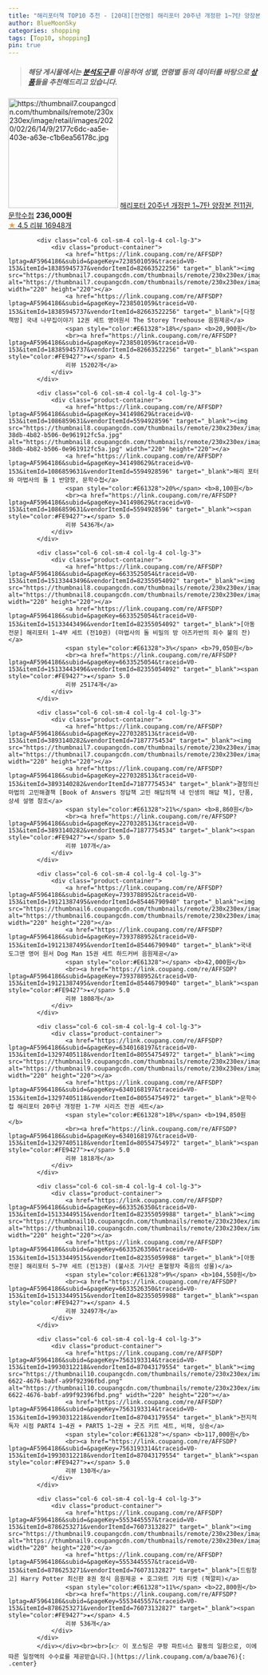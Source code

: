 ```yaml
---
title: "해리포터책 TOP10 추천 - [20대][전연령] 해리포터 20주년 개정판 1~7탄 양장본 전11권, 문학수첩"
author: BlueMoonSky
categories: shopping
tags: [Top10, shopping]
pin: true
---
```


> ##### 해당 게시물에서는 [**분석도구**](https://itemscout.io/)를 이용하여 **성별**, **연령별** 등의 데이터를 바탕으로 [**상품**](https://link.coupang.com/a/baae76)들을 추천해드리고 있습니다.
<div class="container"><div class="row">
            <div class="col-6 col-sm-4 col-lg-4 col-lg-3">
                <div class="product-container">
                    <a href="https://link.coupang.com/re/AFFSDP?lptag=AF5964186&subid=&pageKey=1313454442&traceid=V0-153&itemId=2331060033&vendorItemId=70327611141" target="_blank"><img src="https://thumbnail7.coupangcdn.com/thumbnails/remote/230x230ex/image/retail/images/2020/02/26/14/9/2177c6dc-aa5e-403e-a63e-c1b6ea56178c.jpg" alt="https://thumbnail7.coupangcdn.com/thumbnails/remote/230x230ex/image/retail/images/2020/02/26/14/9/2177c6dc-aa5e-403e-a63e-c1b6ea56178c.jpg" width="220" height="220"></a>
                    <a href="https://link.coupang.com/re/AFFSDP?lptag=AF5964186&subid=&pageKey=1313454442&traceid=V0-153&itemId=2331060033&vendorItemId=70327611141" target="_blank">해리포터 20주년 개정판 1~7탄 양장본 전11권, 문학수첩</a>
                    <span style="color:#E61328"></span> <b>236,000원</b>
                    <br><a href="https://link.coupang.com/re/AFFSDP?lptag=AF5964186&subid=&pageKey=1313454442&traceid=V0-153&itemId=2331060033&vendorItemId=70327611141" target="_blank"><span style="color:#FE9427">★</span> 4.5
                    리뷰 16948개</a>
                </div>
            </div>
            
            <div class="col-6 col-sm-4 col-lg-4 col-lg-3">
                <div class="product-container">
                    <a href="https://link.coupang.com/re/AFFSDP?lptag=AF5964186&subid=&pageKey=7238501059&traceid=V0-153&itemId=18385945737&vendorItemId=82663522256" target="_blank"><img src="https://thumbnail7.coupangcdn.com/thumbnails/remote/230x230ex/image/vendor_inventory/f83b/68afff0b6222398eeb99eace574b01b16a8b392db7640ab8dcabba161014.jpg" alt="https://thumbnail7.coupangcdn.com/thumbnails/remote/230x230ex/image/vendor_inventory/f83b/68afff0b6222398eeb99eace574b01b16a8b392db7640ab8dcabba161014.jpg" width="220" height="220"></a>
                    <a href="https://link.coupang.com/re/AFFSDP?lptag=AF5964186&subid=&pageKey=7238501059&traceid=V0-153&itemId=18385945737&vendorItemId=82663522256" target="_blank">[다정책방] 국내 나무집이야기 12권 세트 영어원서 The Storey Treehouse 음원제공</a>
                    <span style="color:#E61328">18%</span> <b>20,900원</b>
                    <br><a href="https://link.coupang.com/re/AFFSDP?lptag=AF5964186&subid=&pageKey=7238501059&traceid=V0-153&itemId=18385945737&vendorItemId=82663522256" target="_blank"><span style="color:#FE9427">★</span> 4.5
                    리뷰 15202개</a>
                </div>
            </div>
            
            <div class="col-6 col-sm-4 col-lg-4 col-lg-3">
                <div class="product-container">
                    <a href="https://link.coupang.com/re/AFFSDP?lptag=AF5964186&subid=&pageKey=341498629&traceid=V0-153&itemId=1086859631&vendorItemId=5594928596" target="_blank"><img src="https://thumbnail8.coupangcdn.com/thumbnails/remote/230x230ex/image/retail/images/2019/11/21/15/4/779fe93a-38db-4b82-b506-0e961912fc5a.jpg" alt="https://thumbnail8.coupangcdn.com/thumbnails/remote/230x230ex/image/retail/images/2019/11/21/15/4/779fe93a-38db-4b82-b506-0e961912fc5a.jpg" width="220" height="220"></a>
                    <a href="https://link.coupang.com/re/AFFSDP?lptag=AF5964186&subid=&pageKey=341498629&traceid=V0-153&itemId=1086859631&vendorItemId=5594928596" target="_blank">해리 포터와 마법사의 돌 1 반양장, 문학수첩</a>
                    <span style="color:#E61328">20%</span> <b>8,100원</b>
                    <br><a href="https://link.coupang.com/re/AFFSDP?lptag=AF5964186&subid=&pageKey=341498629&traceid=V0-153&itemId=1086859631&vendorItemId=5594928596" target="_blank"><span style="color:#FE9427">★</span> 5.0
                    리뷰 5436개</a>
                </div>
            </div>
            
            <div class="col-6 col-sm-4 col-lg-4 col-lg-3">
                <div class="product-container">
                    <a href="https://link.coupang.com/re/AFFSDP?lptag=AF5964186&subid=&pageKey=6633525054&traceid=V0-153&itemId=15133443496&vendorItemId=82355054092" target="_blank"><img src="https://thumbnail8.coupangcdn.com/thumbnails/remote/230x230ex/image/vendor_inventory/34a0/30d35e7fe7760b1200088ed023261b78658c1ba13bfaca94725db48aa85a.jpg" alt="https://thumbnail8.coupangcdn.com/thumbnails/remote/230x230ex/image/vendor_inventory/34a0/30d35e7fe7760b1200088ed023261b78658c1ba13bfaca94725db48aa85a.jpg" width="220" height="220"></a>
                    <a href="https://link.coupang.com/re/AFFSDP?lptag=AF5964186&subid=&pageKey=6633525054&traceid=V0-153&itemId=15133443496&vendorItemId=82355054092" target="_blank">[아동 전문] 해리포터 1~4부 세트 (전10권) (마법사의 돌 비밀의 방 아즈카반의 죄수 불의 잔)</a>
                    <span style="color:#E61328">3%</span> <b>79,050원</b>
                    <br><a href="https://link.coupang.com/re/AFFSDP?lptag=AF5964186&subid=&pageKey=6633525054&traceid=V0-153&itemId=15133443496&vendorItemId=82355054092" target="_blank"><span style="color:#FE9427">★</span> 5.0
                    리뷰 25174개</a>
                </div>
            </div>
            
            <div class="col-6 col-sm-4 col-lg-4 col-lg-3">
                <div class="product-container">
                    <a href="https://link.coupang.com/re/AFFSDP?lptag=AF5964186&subid=&pageKey=2270328513&traceid=V0-153&itemId=3893140282&vendorItemId=71877754534" target="_blank"><img src="https://thumbnail7.coupangcdn.com/thumbnails/remote/230x230ex/image/vendor_inventory/218f/020a270b422bd8e3977b81478ef47175d5e10d3e46f8f6f17e283b4dc3a9.jpg" alt="https://thumbnail7.coupangcdn.com/thumbnails/remote/230x230ex/image/vendor_inventory/218f/020a270b422bd8e3977b81478ef47175d5e10d3e46f8f6f17e283b4dc3a9.jpg" width="220" height="220"></a>
                    <a href="https://link.coupang.com/re/AFFSDP?lptag=AF5964186&subid=&pageKey=2270328513&traceid=V0-153&itemId=3893140282&vendorItemId=71877754534" target="_blank">결정의신 마법의 고민해결책 [Book of Answers 정답책 고민 해답의책 내 인생의 해답 책], 단품, 상세 설명 참조</a>
                    <span style="color:#E61328">21%</span> <b>8,860원</b>
                    <br><a href="https://link.coupang.com/re/AFFSDP?lptag=AF5964186&subid=&pageKey=2270328513&traceid=V0-153&itemId=3893140282&vendorItemId=71877754534" target="_blank"><span style="color:#FE9427">★</span> 5.0
                    리뷰 107개</a>
                </div>
            </div>
            
            <div class="col-6 col-sm-4 col-lg-4 col-lg-3">
                <div class="product-container">
                    <a href="https://link.coupang.com/re/AFFSDP?lptag=AF5964186&subid=&pageKey=7393788952&traceid=V0-153&itemId=19121387495&vendorItemId=85446790940" target="_blank"><img src="https://thumbnail6.coupangcdn.com/thumbnails/remote/230x230ex/image/vendor_inventory/41de/0624074f2204759c2e7cbecb26f5d122650d46e5a24e2b7e5c4ce344fbcf.jpg" alt="https://thumbnail6.coupangcdn.com/thumbnails/remote/230x230ex/image/vendor_inventory/41de/0624074f2204759c2e7cbecb26f5d122650d46e5a24e2b7e5c4ce344fbcf.jpg" width="220" height="220"></a>
                    <a href="https://link.coupang.com/re/AFFSDP?lptag=AF5964186&subid=&pageKey=7393788952&traceid=V0-153&itemId=19121387495&vendorItemId=85446790940" target="_blank">국내 도그맨 영어 원서 Dog Man 15권 세트 하드커버 음원제공</a>
                    <span style="color:#E61328"></span> <b>42,000원</b>
                    <br><a href="https://link.coupang.com/re/AFFSDP?lptag=AF5964186&subid=&pageKey=7393788952&traceid=V0-153&itemId=19121387495&vendorItemId=85446790940" target="_blank"><span style="color:#FE9427">★</span> 5.0
                    리뷰 1808개</a>
                </div>
            </div>
            
            <div class="col-6 col-sm-4 col-lg-4 col-lg-3">
                <div class="product-container">
                    <a href="https://link.coupang.com/re/AFFSDP?lptag=AF5964186&subid=&pageKey=6340168197&traceid=V0-153&itemId=13297405118&vendorItemId=80554754972" target="_blank"><img src="https://thumbnail9.coupangcdn.com/thumbnails/remote/230x230ex/image/vendor_inventory/fab0/a53e914e032a76ae6d37745524963bff4379335c519ae27fd3382dce1647.jpg" alt="https://thumbnail9.coupangcdn.com/thumbnails/remote/230x230ex/image/vendor_inventory/fab0/a53e914e032a76ae6d37745524963bff4379335c519ae27fd3382dce1647.jpg" width="220" height="220"></a>
                    <a href="https://link.coupang.com/re/AFFSDP?lptag=AF5964186&subid=&pageKey=6340168197&traceid=V0-153&itemId=13297405118&vendorItemId=80554754972" target="_blank">문학수첩 해리포터 20주년 개정판 1-7부 시리즈 전권 세트</a>
                    <span style="color:#E61328">18%</span> <b>194,850원</b>
                    <br><a href="https://link.coupang.com/re/AFFSDP?lptag=AF5964186&subid=&pageKey=6340168197&traceid=V0-153&itemId=13297405118&vendorItemId=80554754972" target="_blank"><span style="color:#FE9427">★</span> 5.0
                    리뷰 1818개</a>
                </div>
            </div>
            
            <div class="col-6 col-sm-4 col-lg-4 col-lg-3">
                <div class="product-container">
                    <a href="https://link.coupang.com/re/AFFSDP?lptag=AF5964186&subid=&pageKey=6633526350&traceid=V0-153&itemId=15133449515&vendorItemId=82355059988" target="_blank"><img src="https://thumbnail10.coupangcdn.com/thumbnails/remote/230x230ex/image/vendor_inventory/d114/ff838aa75d8d276b0df66b269f7b08a1e577f5c04eb886cc1cee4a1ca06f.jpg" alt="https://thumbnail10.coupangcdn.com/thumbnails/remote/230x230ex/image/vendor_inventory/d114/ff838aa75d8d276b0df66b269f7b08a1e577f5c04eb886cc1cee4a1ca06f.jpg" width="220" height="220"></a>
                    <a href="https://link.coupang.com/re/AFFSDP?lptag=AF5964186&subid=&pageKey=6633526350&traceid=V0-153&itemId=15133449515&vendorItemId=82355059988" target="_blank">[아동 전문] 해리포터 5~7부 세트 (전13권) (불사조 기사단 혼혈왕자 죽음의 성물)</a>
                    <span style="color:#E61328">9%</span> <b>104,550원</b>
                    <br><a href="https://link.coupang.com/re/AFFSDP?lptag=AF5964186&subid=&pageKey=6633526350&traceid=V0-153&itemId=15133449515&vendorItemId=82355059988" target="_blank"><span style="color:#FE9427">★</span> 4.5
                    리뷰 32497개</a>
                </div>
            </div>
            
            <div class="col-6 col-sm-4 col-lg-4 col-lg-3">
                <div class="product-container">
                    <a href="https://link.coupang.com/re/AFFSDP?lptag=AF5964186&subid=&pageKey=7563193314&traceid=V0-153&itemId=19930312218&vendorItemId=87043179554" target="_blank"><img src="https://thumbnail10.coupangcdn.com/thumbnails/remote/230x230ex/image/retail/images/2023/08/31/17/7/6e10e2f4-6622-4676-babf-a99f92396fbd.png" alt="https://thumbnail10.coupangcdn.com/thumbnails/remote/230x230ex/image/retail/images/2023/08/31/17/7/6e10e2f4-6622-4676-babf-a99f92396fbd.png" width="220" height="220"></a>
                    <a href="https://link.coupang.com/re/AFFSDP?lptag=AF5964186&subid=&pageKey=7563193314&traceid=V0-153&itemId=19930312218&vendorItemId=87043179554" target="_blank">전지적 독자 시점 PART4 1~4권 + PART5 1~2권 + 굿즈 키트 세트, 비채, 싱숑</a>
                    <span style="color:#E61328"></span> <b>117,000원</b>
                    <br><a href="https://link.coupang.com/re/AFFSDP?lptag=AF5964186&subid=&pageKey=7563193314&traceid=V0-153&itemId=19930312218&vendorItemId=87043179554" target="_blank"><span style="color:#FE9427">★</span> 5.0
                    리뷰 130개</a>
                </div>
            </div>
            
            <div class="col-6 col-sm-4 col-lg-4 col-lg-3">
                <div class="product-container">
                    <a href="https://link.coupang.com/re/AFFSDP?lptag=AF5964186&subid=&pageKey=5553445557&traceid=V0-153&itemId=8786253271&vendorItemId=76073132827" target="_blank"><img src="https://thumbnail9.coupangcdn.com/thumbnails/remote/230x230ex/image/vendor_inventory/8e2e/e9d689d53daedaa28668159775bbb6b46724d66f772533cd56e396ee3f35.jpg" alt="https://thumbnail9.coupangcdn.com/thumbnails/remote/230x230ex/image/vendor_inventory/8e2e/e9d689d53daedaa28668159775bbb6b46724d66f772533cd56e396ee3f35.jpg" width="220" height="220"></a>
                    <a href="https://link.coupang.com/re/AFFSDP?lptag=AF5964186&subid=&pageKey=5553445557&traceid=V0-153&itemId=8786253271&vendorItemId=76073132827" target="_blank">[드림창고] Harry Potter 최신판 8권 정식 음원제공 + 호그와트 기차 티켓 (책깔피)</a>
                    <span style="color:#E61328">11%</span> <b>22,800원</b>
                    <br><a href="https://link.coupang.com/re/AFFSDP?lptag=AF5964186&subid=&pageKey=5553445557&traceid=V0-153&itemId=8786253271&vendorItemId=76073132827" target="_blank"><span style="color:#FE9427">★</span> 4.5
                    리뷰 536개</a>
                </div>
            </div>
            </div></div><br><br>[👉 이 포스팅은 쿠팡 파트너스 활동의 일환으로, 이에 따른 일정액의 수수료를 제공받습니다.](https://link.coupang.com/a/baae76){: .center}